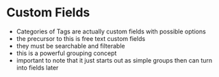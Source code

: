 # Custom Fields

- Categories of Tags are actually custom fields with possible options
- the precursor to this is free text custom fields
- they must be searchable and filterable
- this is a powerful grouping concept
- important to note that it just starts out as simple groups then can turn into fields later
